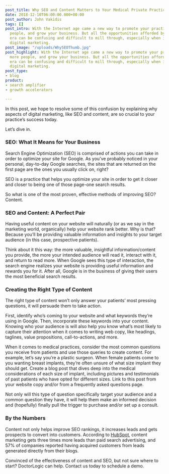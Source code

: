 ```yaml
---
post_title: Why SEO and Content Matters to Your Medical Private Practice
date: 2018-12-10T06:00:00.000+00:00
post_author: John Vakidis
tags: []
post_intro: With the Internet age came a new way to promote your practice, reach more
  people, and grow your business. But all the opportunities afforded by the digital
  era can be confusing and difficult to mill through, especially when it comes to
  digital marketing.
post_image: "/uploads/WhySEOThumb.jpg"
post_highlight: With the Internet age came a new way to promote your practice, reach
  more people, and grow your business. But all the opportunities afforded by the digital
  era can be confusing and difficult to mill through, especially when it comes to
  digital marketing.
post_type:
- blog
product:
- search amplifier
- growth accelerators

---
```

In this post, we hope to resolve some of this confusion by explaining why aspects of digital marketing, like SEO and content, are so crucial to your practice’s success today.

Let’s dive in.

### SEO: What It Means for Your Business

Search Engine Optimization (SEO) is comprised of actions you can take in order to optimize your site for Google. As you’ve probably noticed in your personal, day-to-day Google searches, the sites that are returned on the first page are the ones you usually click on, right?

SEO is a practice that helps you optimize your site in order to get it closer and closer to being one of those page-one search results.

So what is one of the most proven, effective methods of improving SEO? Content.

### SEO and Content: A Perfect Pair

Having useful content on your website will naturally (or as we say in the marketing world, organically) help your website rank better. Why is that? Because you’ll be providing valuable information and insights to your target audience (in this case, prospective patients).

Think about it this way: the more valuable, insightful information/content you provide, the more your intended audience will read it, interact with it, and return to read more. When Google sees this type of interaction, the search engine realizes your website is providing useful information and rewards you for it. After all, Google is in the business of giving their users the most beneficial search results.

### Creating the Right Type of Content

The right type of content won’t only answer your patients’ most pressing questions, it will persuade them to take action.

First, identify who’s coming to your website and what keywords they’re using in Google. Then, incorporate these keywords into your content. Knowing who your audience is will also help you know what’s most likely to capture their attention when it comes to writing web copy, like headings, taglines, value propositions, call-to-actions, and more.

When it comes to medical practices, consider the most common questions you receive from patients and use those queries to create content. For example, let’s say you’re a plastic surgeon. When female patients come to you wanting breast implants, they’re often unsure of what size implant they should get. Create a blog post that dives deep into the medical considerations of each size of implant, including pictures and testimonials of past patients who have opted for different sizes. Link to this post from your website copy and/or from a frequently asked questions page.

Not only will this type of question specifically target your audience and a common question they have, it will help them make an informed decision and (hopefully) finally pull the trigger to purchase and/or set up a consult.

### By the Numbers

Content not only helps improve SEO rankings, it increases leads and gets prospects to convert into customers. According to [HubSpot](https://www.hubspot.com/marketing-statistics?__hstc=37514559.86908053a04deef209d41cbbf486b52a.1546876321479.1554916373535.1555293684484.57&__hssc=37514559.6.1555293684484&__hsfp=3887574263), content marketing gets three times more leads than paid search advertising, and 57% of companies reported having acquired customers from leads generated directly from their blogs.

Convinced of the effectiveness of content and SEO, but not sure where to start? DoctorLogic can help. Contact us today to schedule a demo.